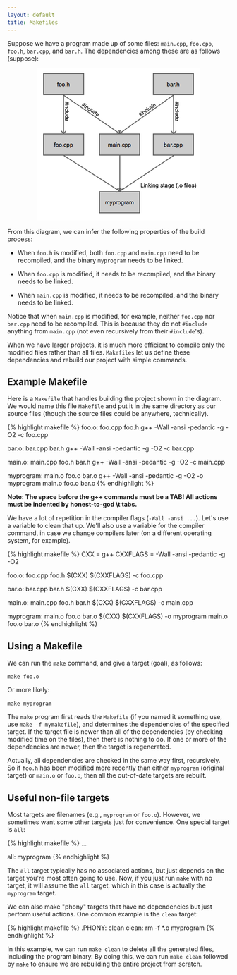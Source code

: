 ```yaml
---
layout: default
title: Makefiles
---
```


Suppose we have a program made up of some files: `main.cpp`,
`foo.cpp`, `foo.h`, `bar.cpp`, and `bar.h`. The dependencies among
these are as follows (suppose):

<div style="text-align: center;">
<img src="/images/makefile-deps.png" alt="Makefile dependencies (example)" />
</div>

From this diagram, we can infer the following properties of the build
process:

- When `foo.h` is modified, both `foo.cpp` and `main.cpp` need to be
  recompiled, and the binary `myprogram` needs to be linked.

- When `foo.cpp` is modified, it needs to be recompiled, and the
  binary needs to be linked.

- When `main.cpp` is modified, it needs to be recompiled, and the
  binary needs to be linked.

Notice that when `main.cpp` is modified, for example, neither
`foo.cpp` nor `bar.cpp` need to be recompiled. This is because they do
not `#include` anything from `main.cpp` (not even recursively from
their `#include`'s).

When we have larger projects, it is much more efficient to compile
only the modified files rather than all files. `Makefiles` let us
define these dependencies and rebuild our project with simple
commands.

## Example Makefile

Here is a `Makefile` that handles building the project shown in the
diagram. We would name this file `Makefile` and put it in the same
directory as our source files (though the source files could be
anywhere, technically).

{% highlight makefile %}
foo.o: foo.cpp foo.h
	g++ -Wall -ansi -pedantic -g -O2 -c foo.cpp

bar.o: bar.cpp bar.h
	g++ -Wall -ansi -pedantic -g -O2 -c bar.cpp

main.o: main.cpp foo.h bar.h
	g++ -Wall -ansi -pedantic -g -O2 -c main.cpp

myprogram: main.o foo.o bar.o
	g++ -Wall -ansi -pedantic -g -O2 -o myprogram main.o foo.o bar.o
{% endhighlight %}

**Note: The space before the g++ commands must be a TAB! All actions
must be indented by honest-to-god \t tabs.**
    
We have a lot of repetition in the compiler flags (`-Wall -ansi
...`). Let's use a variable to clean that up. We'll also use a
variable for the compiler command, in case we change compilers later
(on a different operating system, for example).

{% highlight makefile %}
CXX = g++
CXXFLAGS = -Wall -ansi -pedantic -g -O2

foo.o: foo.cpp foo.h
	$(CXX) $(CXXFLAGS) -c foo.cpp

bar.o: bar.cpp bar.h
	$(CXX) $(CXXFLAGS) -c bar.cpp

main.o: main.cpp foo.h bar.h
	$(CXX) $(CXXFLAGS) -c main.cpp

myprogram: main.o foo.o bar.o
	$(CXX) $(CXXFLAGS) -o myprogram main.o foo.o bar.o
{% endhighlight %}

## Using a Makefile

We can run the `make` command, and give a target (goal), as follows:

```
make foo.o
```

Or more likely:

```
make myprogram
```

The `make` program first reads the `Makefile` (if you named it
something use, use `make -f mymakefile`), and determines the
dependencies of the specified target. If the target file is newer than
all of the dependencies (by checking modified time on the files), then
there is nothing to do. If one or more of the dependencies are newer,
then the target is regenerated.

Actually, all dependencies are checked in the same way first,
recursively. So if `foo.h` has been modified more recently than either
`myprogram` (original target) or `main.o` or `foo.o`, then all the
out-of-date targets are rebuilt.

## Useful non-file targets

Most targets are filenames (e.g., `myprogram` or `foo.o`). However, we
sometimes want some other targets just for convenience. One special
target is `all`:

{% highlight makefile %}
...

all: myprogram
{% endhighlight %}

The `all` target typically has no associated actions, but just depends
on the target you're most often going to use. Now, if you just run
`make` with no target, it will assume the `all` target, which in this
case is actually the `myprogram` target.

We can also make "phony" targets that have no dependencies but just
perform useful actions. One common example is the `clean` target:

{% highlight makefile %}
.PHONY: clean
clean:
	rm -f *.o myprogram
{% endhighlight %}

In this example, we can run `make clean` to delete all the generated
files, including the program binary. By doing this, we can run `make
clean` followed by `make` to ensure we are rebuilding the entire
project from scratch.

